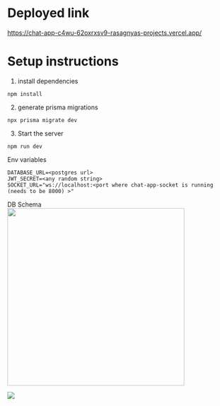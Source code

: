# Deployed link

<a href='https://chat-app-c4wu-62oxrxsv9-rasagnyas-projects.vercel.app/' target=_blank>https://chat-app-c4wu-62oxrxsv9-rasagnyas-projects.vercel.app/</a>

# Setup instructions

1. install dependencies

```
npm install
```

2. generate prisma migrations

```
npx prisma migrate dev
```

3.  Start the server

```
npm run dev
```

Env variables

```
DATABASE_URL=<postgres url>
JWT_SECRET=<any random string>
SOCKET_URL="ws://localhost:<port where chat-app-socket is running (needs to be 8000) >"
```

DB Schema <br/>
<image src="./assets/schema.png" height="400px"/>

<image src="./assets/demo.png">
